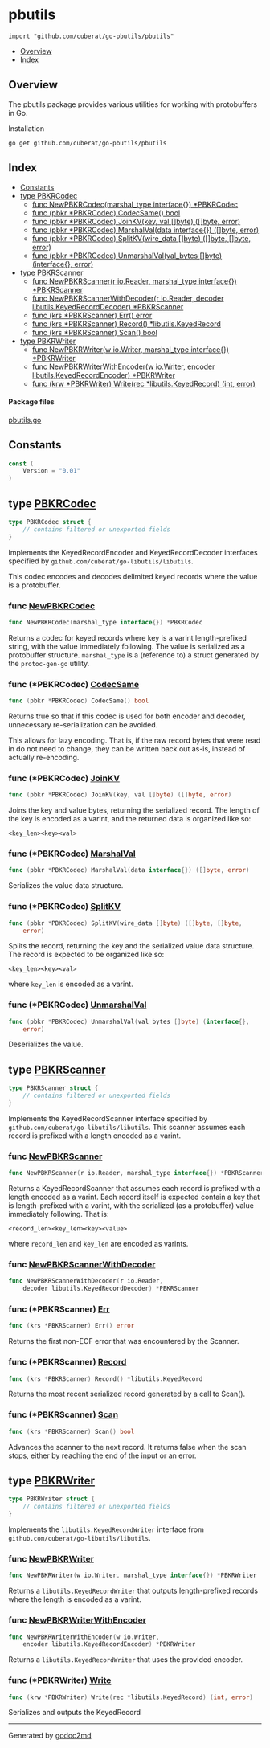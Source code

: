 

# pbutils
`import "github.com/cuberat/go-pbutils/pbutils"`

* [Overview](#pkg-overview)
* [Index](#pkg-index)

## <a name="pkg-overview">Overview</a>
The pbutils package provides various utilities for working with protobuffers
in Go.

Installation


	go get github.com/cuberat/go-pbutils/pbutils




## <a name="pkg-index">Index</a>
* [Constants](#pkg-constants)
* [type PBKRCodec](#PBKRCodec)
  * [func NewPBKRCodec(marshal_type interface{}) *PBKRCodec](#NewPBKRCodec)
  * [func (pbkr *PBKRCodec) CodecSame() bool](#PBKRCodec.CodecSame)
  * [func (pbkr *PBKRCodec) JoinKV(key, val []byte) ([]byte, error)](#PBKRCodec.JoinKV)
  * [func (pbkr *PBKRCodec) MarshalVal(data interface{}) ([]byte, error)](#PBKRCodec.MarshalVal)
  * [func (pbkr *PBKRCodec) SplitKV(wire_data []byte) ([]byte, []byte, error)](#PBKRCodec.SplitKV)
  * [func (pbkr *PBKRCodec) UnmarshalVal(val_bytes []byte) (interface{}, error)](#PBKRCodec.UnmarshalVal)
* [type PBKRScanner](#PBKRScanner)
  * [func NewPBKRScanner(r io.Reader, marshal_type interface{}) *PBKRScanner](#NewPBKRScanner)
  * [func NewPBKRScannerWithDecoder(r io.Reader, decoder libutils.KeyedRecordDecoder) *PBKRScanner](#NewPBKRScannerWithDecoder)
  * [func (krs *PBKRScanner) Err() error](#PBKRScanner.Err)
  * [func (krs *PBKRScanner) Record() *libutils.KeyedRecord](#PBKRScanner.Record)
  * [func (krs *PBKRScanner) Scan() bool](#PBKRScanner.Scan)
* [type PBKRWriter](#PBKRWriter)
  * [func NewPBKRWriter(w io.Writer, marshal_type interface{}) *PBKRWriter](#NewPBKRWriter)
  * [func NewPBKRWriterWithEncoder(w io.Writer, encoder libutils.KeyedRecordEncoder) *PBKRWriter](#NewPBKRWriterWithEncoder)
  * [func (krw *PBKRWriter) Write(rec *libutils.KeyedRecord) (int, error)](#PBKRWriter.Write)


#### <a name="pkg-files">Package files</a>
[pbutils.go](/src/github.com/cuberat/go-pbutils/pbutils/pbutils.go) 


## <a name="pkg-constants">Constants</a>
``` go
const (
    Version = "0.01"
)
```




## <a name="PBKRCodec">type</a> [PBKRCodec](/src/target/pbutils.go?s=1998:2053#L42)
``` go
type PBKRCodec struct {
    // contains filtered or unexported fields
}
```
Implements the KeyedRecordEncoder and KeyedRecordDecoder interfaces specified
by `github.com/cuberat/go-libutils/libutils`.

This codec encodes and decodes delimited keyed records where the value is a
protobuffer.







### <a name="NewPBKRCodec">func</a> [NewPBKRCodec](/src/target/pbutils.go?s=2323:2379#L50)
``` go
func NewPBKRCodec(marshal_type interface{}) *PBKRCodec
```
Returns a codec for keyed records where key is a varint length-prefixed
string, with the value immediately following. The value is serialized as a
protobuffer structure. `marshal_type` is a (reference to) a struct generated
by the `protoc-gen-go` utility.





### <a name="PBKRCodec.CodecSame">func</a> (\*PBKRCodec) [CodecSame](/src/target/pbutils.go?s=4931:4970#L135)
``` go
func (pbkr *PBKRCodec) CodecSame() bool
```
Returns true so that if this codec is used for both encoder and decoder,
unnecessary re-serialization can be avoided.

This allows for lazy encoding. That is, if the raw record bytes that were
read in do not need to change, they can be written back out as-is, instead of
actually re-encoding.




### <a name="PBKRCodec.JoinKV">func</a> (\*PBKRCodec) [JoinKV](/src/target/pbutils.go?s=4016:4078#L109)
``` go
func (pbkr *PBKRCodec) JoinKV(key, val []byte) ([]byte, error)
```
Joins the key and value bytes, returning the serialized record. The length of
the key is encoded as a varint, and the returned data is organized like so:


	<key_len><key><val>




### <a name="PBKRCodec.MarshalVal">func</a> (\*PBKRCodec) [MarshalVal](/src/target/pbutils.go?s=4387:4454#L121)
``` go
func (pbkr *PBKRCodec) MarshalVal(data interface{}) ([]byte, error)
```
Serializes the value data structure.




### <a name="PBKRCodec.SplitKV">func</a> (\*PBKRCodec) [SplitKV](/src/target/pbutils.go?s=3295:3371#L84)
``` go
func (pbkr *PBKRCodec) SplitKV(wire_data []byte) ([]byte, []byte,
    error)
```
Splits the record, returning the key and the serialized value data
structure. The record is expected to be organized like so:


	<key_len><key><val>

where `key_len` is encoded as a varint.




### <a name="PBKRCodec.UnmarshalVal">func</a> (\*PBKRCodec) [UnmarshalVal](/src/target/pbutils.go?s=2736:2814#L65)
``` go
func (pbkr *PBKRCodec) UnmarshalVal(val_bytes []byte) (interface{},
    error)
```
Deserializes the value.




## <a name="PBKRScanner">type</a> [PBKRScanner](/src/target/pbutils.go?s=5181:5275#L142)
``` go
type PBKRScanner struct {
    // contains filtered or unexported fields
}
```
Implements the KeyedRecordScanner interface specified by
`github.com/cuberat/go-libutils/libutils`. This scanner assumes each record
is prefixed with a length encoded as a varint.







### <a name="NewPBKRScanner">func</a> [NewPBKRScanner](/src/target/pbutils.go?s=5657:5730#L155)
``` go
func NewPBKRScanner(r io.Reader, marshal_type interface{}) *PBKRScanner
```
Returns a KeyedRecordScanner that assumes each record is prefixed with a
length encoded as a varint. Each record itself is expected contain a key that
is length-prefixed with a varint, with the serialized (as a protobuffer)
value immediately following. That is:


	<record_len><key_len><key><value>

where `record_len` and `key_len` are encoded as varints.


### <a name="NewPBKRScannerWithDecoder">func</a> [NewPBKRScannerWithDecoder](/src/target/pbutils.go?s=5827:5926#L160)
``` go
func NewPBKRScannerWithDecoder(r io.Reader,
    decoder libutils.KeyedRecordDecoder) *PBKRScanner
```




### <a name="PBKRScanner.Err">func</a> (\*PBKRScanner) [Err](/src/target/pbutils.go?s=6673:6708#L186)
``` go
func (krs *PBKRScanner) Err() error
```
Returns the first non-EOF error that was encountered by the Scanner.




### <a name="PBKRScanner.Record">func</a> (\*PBKRScanner) [Record](/src/target/pbutils.go?s=6341:6397#L177)
``` go
func (krs *PBKRScanner) Record() *libutils.KeyedRecord
```
Returns the most recent serialized record generated by a call to Scan().




### <a name="PBKRScanner.Scan">func</a> (\*PBKRScanner) [Scan](/src/target/pbutils.go?s=6194:6229#L172)
``` go
func (krs *PBKRScanner) Scan() bool
```
Advances the scanner to the next record. It returns false when the scan
stops, either by reaching the end of the input or an error.




## <a name="PBKRWriter">type</a> [PBKRWriter](/src/target/pbutils.go?s=6851:6967#L192)
``` go
type PBKRWriter struct {
    // contains filtered or unexported fields
}
```
Implements the `libutils.KeyedRecordWriter` interface from
`github.com/cuberat/go-libutils/libutils`.







### <a name="NewPBKRWriter">func</a> [NewPBKRWriter](/src/target/pbutils.go?s=7092:7163#L200)
``` go
func NewPBKRWriter(w io.Writer, marshal_type interface{}) *PBKRWriter
```
Returns a `libutils.KeyedRecordWriter` that outputs length-prefixed records
where the length is encoded as a varint.


### <a name="NewPBKRWriterWithEncoder">func</a> [NewPBKRWriterWithEncoder](/src/target/pbutils.go?s=7333:7430#L206)
``` go
func NewPBKRWriterWithEncoder(w io.Writer,
    encoder libutils.KeyedRecordEncoder) *PBKRWriter
```
Returns a `libutils.KeyedRecordWriter` that uses the provided encoder.





### <a name="PBKRWriter.Write">func</a> (\*PBKRWriter) [Write](/src/target/pbutils.go?s=7603:7671#L217)
``` go
func (krw *PBKRWriter) Write(rec *libutils.KeyedRecord) (int, error)
```
Serializes and outputs the KeyedRecord








- - -
Generated by [godoc2md](http://godoc.org/github.com/davecheney/godoc2md)
